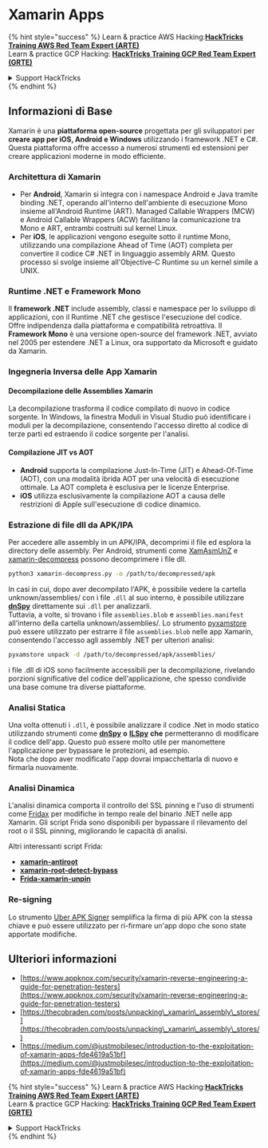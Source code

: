 # Xamarin Apps

{% hint style="success" %}
Learn & practice AWS Hacking:<img src="../.gitbook/assets/arte.png" alt="" data-size="line">[**HackTricks Training AWS Red Team Expert (ARTE)**](https://training.hacktricks.xyz/courses/arte)<img src="../.gitbook/assets/arte.png" alt="" data-size="line">\
Learn & practice GCP Hacking: <img src="../.gitbook/assets/grte.png" alt="" data-size="line">[**HackTricks Training GCP Red Team Expert (GRTE)**<img src="../.gitbook/assets/grte.png" alt="" data-size="line">](https://training.hacktricks.xyz/courses/grte)

<details>

<summary>Support HackTricks</summary>

* Check the [**subscription plans**](https://github.com/sponsors/carlospolop)!
* **Join the** 💬 [**Discord group**](https://discord.gg/hRep4RUj7f) or the [**telegram group**](https://t.me/peass) or **follow** us on **Twitter** 🐦 [**@hacktricks\_live**](https://twitter.com/hacktricks\_live)**.**
* **Share hacking tricks by submitting PRs to the** [**HackTricks**](https://github.com/carlospolop/hacktricks) and [**HackTricks Cloud**](https://github.com/carlospolop/hacktricks-cloud) github repos.

</details>
{% endhint %}

## **Informazioni di Base**

Xamarin è una **piattaforma open-source** progettata per gli sviluppatori per **creare app per iOS, Android e Windows** utilizzando i framework .NET e C#. Questa piattaforma offre accesso a numerosi strumenti ed estensioni per creare applicazioni moderne in modo efficiente.

### Architettura di Xamarin

* Per **Android**, Xamarin si integra con i namespace Android e Java tramite binding .NET, operando all'interno dell'ambiente di esecuzione Mono insieme all'Android Runtime (ART). Managed Callable Wrappers (MCW) e Android Callable Wrappers (ACW) facilitano la comunicazione tra Mono e ART, entrambi costruiti sul kernel Linux.
* Per **iOS**, le applicazioni vengono eseguite sotto il runtime Mono, utilizzando una compilazione Ahead of Time (AOT) completa per convertire il codice C# .NET in linguaggio assembly ARM. Questo processo si svolge insieme all'Objective-C Runtime su un kernel simile a UNIX.

### Runtime .NET e Framework Mono

Il **framework .NET** include assembly, classi e namespace per lo sviluppo di applicazioni, con il Runtime .NET che gestisce l'esecuzione del codice. Offre indipendenza dalla piattaforma e compatibilità retroattiva. Il **Framework Mono** è una versione open-source del framework .NET, avviato nel 2005 per estendere .NET a Linux, ora supportato da Microsoft e guidato da Xamarin.

### Ingegneria Inversa delle App Xamarin

#### Decompilazione delle Assemblies Xamarin

La decompilazione trasforma il codice compilato di nuovo in codice sorgente. In Windows, la finestra Moduli in Visual Studio può identificare i moduli per la decompilazione, consentendo l'accesso diretto al codice di terze parti ed estraendo il codice sorgente per l'analisi.

#### Compilazione JIT vs AOT

* **Android** supporta la compilazione Just-In-Time (JIT) e Ahead-Of-Time (AOT), con una modalità ibrida AOT per una velocità di esecuzione ottimale. La AOT completa è esclusiva per le licenze Enterprise.
* **iOS** utilizza esclusivamente la compilazione AOT a causa delle restrizioni di Apple sull'esecuzione di codice dinamico.

### Estrazione di file dll da APK/IPA

Per accedere alle assembly in un APK/IPA, decomprimi il file ed esplora la directory delle assembly. Per Android, strumenti come [XamAsmUnZ](https://github.com/cihansol/XamAsmUnZ) e [xamarin-decompress](https://github.com/NickstaDB/xamarin-decompress) possono decomprimere i file dll.
```bash
python3 xamarin-decompress.py -o /path/to/decompressed/apk
```
In casi in cui, dopo aver decompilato l'APK, è possibile vedere la cartella unknown/assemblies/ con i file `.dll` al suo interno, è possibile utilizzare [**dnSpy**](https://github.com/dnSpy/dnSpy) direttamente sui `.dll` per analizzarli.\
Tuttavia, a volte, si trovano i file `assemblies.blob` e `assemblies.manifest` all'interno della cartella unknown/assemblies/. Lo strumento [pyxamstore](https://github.com/jakev/pyxamstore) può essere utilizzato per estrarre il file `assemblies.blob` nelle app Xamarin, consentendo l'accesso agli assembly .NET per ulteriori analisi:
```bash
pyxamstore unpack -d /path/to/decompressed/apk/assemblies/
```
i file .dll di iOS sono facilmente accessibili per la decompilazione, rivelando porzioni significative del codice dell'applicazione, che spesso condivide una base comune tra diverse piattaforme.

### Analisi Statica

Una volta ottenuti i `.dll`, è possibile analizzare il codice .Net in modo statico utilizzando strumenti come [**dnSpy**](https://github.com/dnSpy/dnSpy) **o** [**ILSpy**](https://github.com/icsharpcode/ILSpy) **che** permetteranno di modificare il codice dell'app. Questo può essere molto utile per manomettere l'applicazione per bypassare le protezioni, ad esempio.\
Nota che dopo aver modificato l'app dovrai impacchettarla di nuovo e firmarla nuovamente.

### Analisi Dinamica

L'analisi dinamica comporta il controllo del SSL pinning e l'uso di strumenti come [Fridax](https://github.com/NorthwaveSecurity/fridax) per modifiche in tempo reale del binario .NET nelle app Xamarin. Gli script Frida sono disponibili per bypassare il rilevamento del root o il SSL pinning, migliorando le capacità di analisi.

Altri interessanti script Frida:

* [**xamarin-antiroot**](https://codeshare.frida.re/@Gand3lf/xamarin-antiroot/)
* [**xamarin-root-detect-bypass**](https://codeshare.frida.re/@nuschpl/xamarin-root-detect-bypass/)
* [**Frida-xamarin-unpin**](https://github.com/GoSecure/frida-xamarin-unpin)

### Re-signing

Lo strumento [Uber APK Signer](https://github.com/patrickfav/uber-apk-signer) semplifica la firma di più APK con la stessa chiave e può essere utilizzato per ri-firmare un'app dopo che sono state apportate modifiche.

## Ulteriori informazioni

* [https://www.appknox.com/security/xamarin-reverse-engineering-a-guide-for-penetration-testers](https://www.appknox.com/security/xamarin-reverse-engineering-a-guide-for-penetration-testers)
* [https://thecobraden.com/posts/unpacking\_xamarin\_assembly\_stores/](https://thecobraden.com/posts/unpacking\_xamarin\_assembly\_stores/)
* [https://medium.com/@justmobilesec/introduction-to-the-exploitation-of-xamarin-apps-fde4619a51bf](https://medium.com/@justmobilesec/introduction-to-the-exploitation-of-xamarin-apps-fde4619a51bf)

{% hint style="success" %}
Learn & practice AWS Hacking:<img src="../.gitbook/assets/arte.png" alt="" data-size="line">[**HackTricks Training AWS Red Team Expert (ARTE)**](https://training.hacktricks.xyz/courses/arte)<img src="../.gitbook/assets/arte.png" alt="" data-size="line">\
Learn & practice GCP Hacking: <img src="../.gitbook/assets/grte.png" alt="" data-size="line">[**HackTricks Training GCP Red Team Expert (GRTE)**<img src="../.gitbook/assets/grte.png" alt="" data-size="line">](https://training.hacktricks.xyz/courses/grte)

<details>

<summary>Support HackTricks</summary>

* Check the [**subscription plans**](https://github.com/sponsors/carlospolop)!
* **Join the** 💬 [**Discord group**](https://discord.gg/hRep4RUj7f) or the [**telegram group**](https://t.me/peass) or **follow** us on **Twitter** 🐦 [**@hacktricks\_live**](https://twitter.com/hacktricks\_live)**.**
* **Share hacking tricks by submitting PRs to the** [**HackTricks**](https://github.com/carlospolop/hacktricks) and [**HackTricks Cloud**](https://github.com/carlospolop/hacktricks-cloud) github repos.

</details>
{% endhint %}
